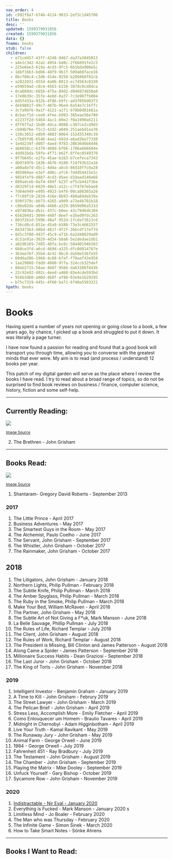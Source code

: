 ```yaml
---
nav_order: 4
id: c992f0a7-674b-4114-9033-2ef3c1d45706
title: Books
desc: ''
updated: 1599379031056
created: 1599379031056
data: {}
fname: books
stub: false
children:
  - e71cd457-43ff-4248-9467-da37a3845013
  - a4e1c342-42a2-4954-b48c-2f66891fe2c5
  - 225e6ee3-619a-4cd3-9fc5-6b1bda900e5c
  - 18bf16b3-bdb6-48f9-9b1f-509a60face16
  - 0bcf08c4-c3d6-414e-9250-b289466f02cb
  - a2822031-455d-4a06-8013-ec74563c0330
  - e59659ad-c0c4-4563-b158-307dc0cd84ca
  - 0ca609dc-665b-475a-89d2-d946974b58a8
  - 17e0b39c-35fe-4e8d-8a37-7c3e96ffb004
  - 6d5f433a-932b-4f86-b9fc-ad3f056d03f3
  - deb9881f-49c7-407b-96e4-6a54e7c16ffc
  - 3cfa96f6-9a1f-4121-a1f1-970b0d01661a
  - 8cbacf1d-cee0-4fee-b993-385eae56e780
  - e2237f2d-5464-4ac1-89e2-f0a1990a6211
  - dff67fa2-1bd8-4dca-8088-c387ce2cd9d3
  - cb94b76e-f5c3-42d2-a049-251aebd1ea76
  - 138c3652-e8b9-4883-8064-152d35348c39
  - c7b85fd6-6546-4aa2-b92d-e6ad3be77330
  - 1e4d234f-d087-4aed-9783-20b36d6b8446
  - ab0658cc-6379-468d-bf66-1786a666604e
  - 4dd916da-59fe-4f71-b62f-8ffec0549370
  - 9f7b645c-e2fa-45ae-b163-b7cefeca7343
  - db9749f6-1836-4676-9188-f24f93b32a16
  - a00ade7d-d5c1-4d4a-abcb-86d10ffc0a28
  - 485804ae-e3ef-4d6c-afc6-7d4d54415e1c
  - 9854fef9-d887-4cd3-95ee-d19aad146e66
  - 080adceb-0af4-49df-b23f-ef5cb442f3be
  - d8329f14-6029-40e1-a12c-c7f4767ebae8
  - 7d64e949-e995-4923-b4f6-00ca80365a26
  - f7c69f19-2834-416e-8b93-4b0a84deb39a
  - 930f379c-bb73-4265-a9d9-a73e4b701b18
  - c86e02de-a04b-44b0-a329-8659d06a531d
  - e874036a-db1c-437c-b0ee-43c79d6db304
  - 656204d1-3094-448f-8eef-e35ed9fdc263
  - 803f2b1d-599b-48af-952d-1fcdaf3613c6
  - 736cd8cd-851e-45a9-b588-73e3c4662557
  - 043473b3-d8bd-481f-9f2f-3bbcdf17ef7d
  - 0d1c3f80-4437-45c9-a71b-6a2d40029ad9
  - dc51e91e-3029-4d34-b8a6-5e2dedae1db1
  - a02d6169-7d85-48fa-bc0c-58440194b583
  - 6b8ce3fd-a6cd-469d-a325-dfc0d814767e
  - 3b3ee76f-35b4-4c42-8bc8-da50e536fe55
  - 60d6a286-1968-4c88-b7af-f70aaf43e958
  - 1ae2900d-fdd9-4080-97fa-324ccb325def
  - 08eb2715-58ae-4b07-9566-da63106f8d3b
  - 22c92e92-402c-4eed-a460-85e4cde593bd
  - 926b3db0-a90d-4b0f-af80-03e9a1b29295
  - b75c7319-445c-4f60-ba71-6f40a5503221
hpath: books
---
```

# Books

Having spent a number of years not opening or going close to a book, a few years ago, by chance, I picked up a book and struggled to put it down. It was literally a page turner.

I have now found a passion for reading and found that a good book will transport you through time, allowing you to converse with the greatest minds that ever were. My aim is to read (and process / understand) 12 books per year.

This patch of my digital garden will serve as the place where I review the books I have read. I try to read about a broad range of topics, so do not be surprised to find book reviews on business / finance, computer science, history, fiction and some self-help. 

* * *

## Currently Reading:

<img style="max-width: 400px;" src="https://images.unsplash.com/photo-1527554677374-236d3bc88a34?ixlib=rb-1.2.1&ixid=eyJhcHBfaWQiOjEyMDd9&auto=format&fit=crop&w=1267&q=80"/>  

<sup><a href="https://unsplash.com/photos/NN3bYSPU2tQ" target="_blank">Image Source</a></sup>

2. The Brethren - John Grisham

* * *

## Books Read:

<img style="max-width: 400px;" src="https://images.unsplash.com/photo-1524995997946-a1c2e315a42f?ixlib=rb-1.2.1&ixid=eyJhcHBfaWQiOjEyMDd9&auto=format&fit=crop&w=1350&q=80"/> 

<sup><a href="https://unsplash.com/photos/2JIvboGLeho" target="_blank">Image Source</a></sup>

1. Shantaram- Gregory David Roberts - September 2013

### 2017

1. The Little Prince - April 2017
2. Business Adventures - May 2017
3. The Smartest Guys in the Room -  May 2017
4. The Alchemist, Paulo Coelho -  June 2017
5. The Servant, John Grisham - September 2017
6. The Whistler, John Grisham - October 2017
7. The Rainmaker, John Grisham - October 2017

## 2018

1. The Litigators, John Grisham - January 2018
2. Northern Lights, Philip Pullman - February 2018
3. The Subtle Knife, Philip Pullman - March 2018
4. The Amber Spyglass, Philip Pullman - March 2018
5. The Ruby in the Smoke, Philip Pullman - March 2018
6. Make Your Bed, William McRaven - April 2018
7. The Partner, John Grisham - May 2018
8. The Subtle Art of Not Giving a F\*uk, Mark Manson - June 2018
9. La Belle Sauvage, Phillip Pullman - July 2018
10. The Rules of Life, Richard Templar - July 2018
11. The Client, John Grisham - August 2018
12. The Rules of Work, Richard Templar - August 2018
13. The President is Missing, Bill Clinton and James Patterson - August 2018
14. Along Came a Spider - James Patterson - September 2018
15. Millionaire Success Habits - Dean Graziosi - September 2018
16. The Last Juror - John Grisham - October 2018
17. The King of Torts - John Grisham - November 2018

### 2019

1. Intelligent Investor - Benjamin Graham - January 2019
2. A Time to Kill - John Grisham - Februry 2019
3. The Street Lawyer - John Grisham - March 2019
4. The Pelican Brief - John Grisham - April 2019
5. Stress Less, Accomplish More - Emily Fletcher - April 2019
6. Como Enlouquecer um Homem - Braulio Tavares - April 2019
7. Midnight in Chernobyl - Adam Higginbotham - April 2019
8. Live Your Truth - Kamal Ravikant - May 2019
9. The Runaway Jury - John Grisham - May 2019
10. Animal Farm - George Orwell - June 2019
11. 1984 - George Orwell - July 2019
12. Fahrenheit 451 - Ray Bradbury - July 2019
13. The Testament - John Grisham - August 2019
14. The Chamber - John Grisham - September 2019
15. Playing the Matrix - Mike Dooley - September 2019
16. Unfuck Yourself - Gary Bishop - October 2019 
17. Sycamore Row - John Grisham - November 2019

### 2020

1. [Indistractable - Nir Eyal - January 2020  ](17e0b39c-35fe-4e8d-8a37-7c3e96ffb004)
2. Everything is Fucked - Mark Manson - January 2020 s
3. Limitless Mind - Jo Boaler - February 2020 
4. The Man who was Thursday - February 2020
5. The Infinite Game - Simon Sinek - March 2020
6. How to Take Smart Notes - Sönke Ahrens

* * *

## Books I Want to Read:

